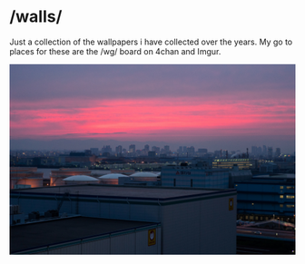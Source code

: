# /walls/

Just a collection of the wallpapers i have collected over the years. My go to places for these are the /wg/ board on 4chan and Imgur.

![Hope you can find the ideal wallpaper on here.](city/sunset.jpg)
